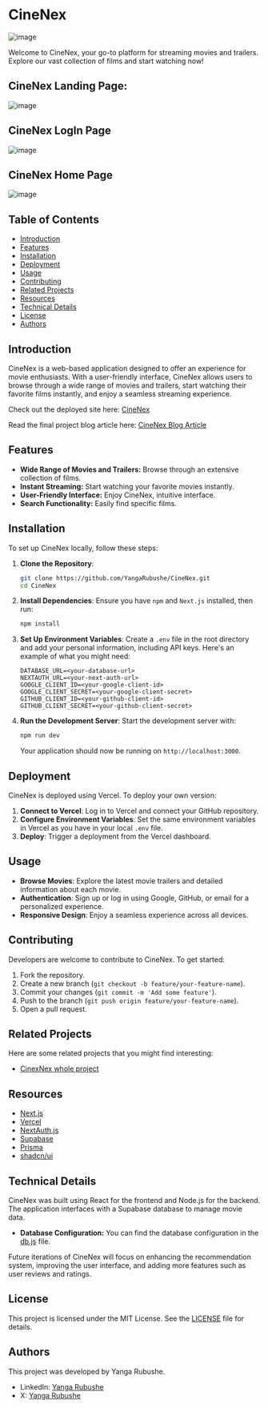 # CineNex
![image](https://github.com/YangaRubushe/cinenex-landingpage/assets/118383164/2ddf00fc-c25d-4a60-addd-2401461052ce)


Welcome to CineNex, your go-to platform for streaming movies and trailers. Explore our vast collection of films and start watching now!

## CineNex Landing Page:
![image](https://github.com/YangaRubushe/cinenex-landingpage/assets/118383164/4a99364c-629d-4a72-8398-e16d86e54723)

## CineNex LogIn Page
![image](https://github.com/YangaRubushe/cinenex-landingpage/assets/118383164/8bedd662-3751-4fd8-ad39-9e187f1c9acb)

## CineNex Home Page
![image](https://github.com/YangaRubushe/cinenex-landingpage/assets/118383164/bfe4189c-ebe7-4ae1-9fd2-1ed029b0eb75)

## Table of Contents

- [Introduction](#introduction)
- [Features](#features)
- [Installation](#installation)
- [Deployment](#deployment)
- [Usage](#usage)
- [Contributing](#contributing)
- [Related Projects](#related-projects)
- [Resources](#resources)
- [Technical Details](#technical-details)
- [License](#license)
- [Authors](#authors)

## Introduction

CineNex is a web-based application designed to offer an experience for movie enthusiasts. With a user-friendly interface, CineNex allows users to browse through a wide range of movies and trailers, start watching their favorite films instantly, and enjoy a seamless streaming experience.

Check out the deployed site here: [CineNex](https://cinenex-landingpage.vercel.app/)

Read the final project blog article here: [CineNex Blog Article](https://medium.com/@zilithemba10/building-cinenex-my-journey-through-developing-a-modern-movie-streaming-platform-d53141bdaf78)

## Features

- **Wide Range of Movies and Trailers:** Browse through an extensive collection of films.
- **Instant Streaming:** Start watching your favorite movies instantly.
- **User-Friendly Interface:** Enjoy CineNex, intuitive interface.
- **Search Functionality:** Easily find specific films.

## Installation

To set up CineNex locally, follow these steps:

1. **Clone the Repository**:
   ```sh
   git clone https://github.com/YangaRubushe/CineNex.git
   cd CineNex
   ```

2. **Install Dependencies**:
   Ensure you have `npm` and `Next.js` installed, then run:
   ```sh
   npm install
   ```

3. **Set Up Environment Variables**:
   Create a `.env` file in the root directory and add your personal information, including API keys. Here's an example of what you might need:
   ```env
   DATABASE_URL=<your-database-url>
   NEXTAUTH_URL=<your-next-auth-url>
   GOOGLE_CLIENT_ID=<your-google-client-id>
   GOOGLE_CLIENT_SECRET=<your-google-client-secret>
   GITHUB_CLIENT_ID=<your-github-client-id>
   GITHUB_CLIENT_SECRET=<your-github-client-secret>
   ```

4. **Run the Development Server**:
   Start the development server with:
   ```sh
   npm run dev
   ```

   Your application should now be running on `http://localhost:3000`.

## Deployment

CineNex is deployed using Vercel. To deploy your own version:

1. **Connect to Vercel**: Log in to Vercel and connect your GitHub repository.
2. **Configure Environment Variables**: Set the same environment variables in Vercel as you have in your local `.env` file.
3. **Deploy**: Trigger a deployment from the Vercel dashboard.

## Usage

- **Browse Movies**: Explore the latest movie trailers and detailed information about each movie.
- **Authentication**: Sign up or log in using Google, GitHub, or email for a personalized experience.
- **Responsive Design**: Enjoy a seamless experience across all devices.

## Contributing

Developers are welcome to contribute to CineNex. To get started:

1. Fork the repository.
2. Create a new branch (`git checkout -b feature/your-feature-name`).
3. Commit your changes (`git commit -m 'Add some feature'`).
4. Push to the branch (`git push origin feature/your-feature-name`).
5. Open a pull request.

## Related Projects

Here are some related projects that you might find interesting:

- [CinexNex whole project](https://github.com/YangaRubushe/CineNex)

## Resources

- [Next.js](https://nextjs.org/)
- [Vercel](https://vercel.com/)
- [NextAuth.js](https://next-auth.js.org/)
- [Supabase](https://supabase.com/)
- [Prisma](https://www.prisma.io/)
- [shadcn/ui](https://shadcn.dev/)

## Technical Details

CineNex was built using React for the frontend and Node.js for the backend. The application interfaces with a Supabase database to manage movie data.

- **Database Configuration:** You can find the database configuration in the [db.js](https://github.com/YangaRubushe/CineNex/blob/master/app/utils/db.ts) file.

Future iterations of CineNex will focus on enhancing the recommendation system, improving the user interface, and adding more features such as user reviews and ratings.

## License

This project is licensed under the MIT License. See the [LICENSE](LICENCE) file for details.

## Authors

This project was developed by Yanga Rubushe.

- LinkedIn: [Yanga Rubushe](https://www.linkedin.com/in/yangarubushe)
- X: [Yanga Rubushe](https://www.x.com/yangarubushe)
